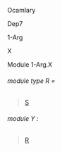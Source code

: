 Ocamlary

Dep7

1-Arg

X

Module 1-Arg.X

<a id="module-type-R"></a>

###### module type R =

> [S](Ocamlary.Dep7.argument-1-Arg.md#module-type-S)


<a id="module-Y"></a>

###### module Y :

> [R](Ocamlary.Dep7.argument-1-Arg.md#module-type-S)
